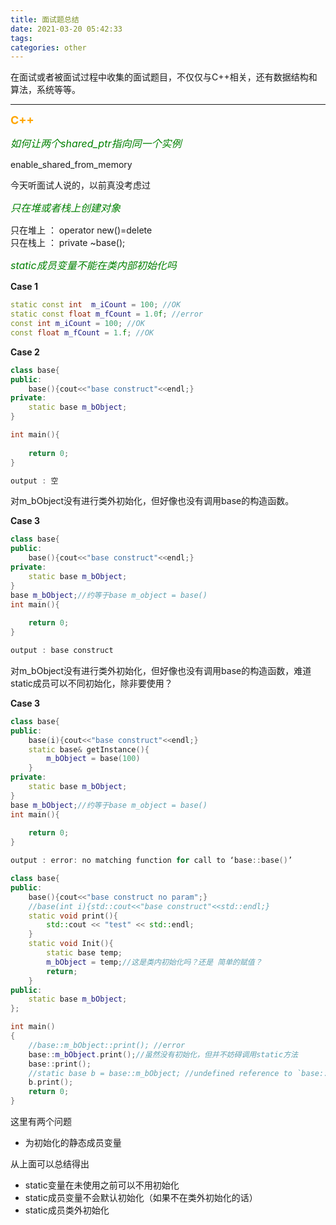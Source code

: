 ```yaml
---
title: 面试题总结
date: 2021-03-20 05:42:33
tags:
categories: other
---
```


在面试或者被面试过程中收集的面试题目，不仅仅与C++相关，还有数据结构和算法，系统等等。  

____

__<font color=orange size=4> C++</font>__ 


_<font size=3 color=green>如何让两个shared_ptr指向同一个实例</font>_  

enable_shared_from_memory 

今天听面试人说的，以前真没考虑过  

_<font size=3 color=green>只在堆或者栈上创建对象</font>_  

只在堆上 ： operator new()=delete  
只在栈上 ： private ~base();  

_<font size=3 color=green>static成员变量不能在类内部初始化吗</font>_  

__Case 1__
```C++
static const int  m_iCount = 100; //OK
static const float m_fCount = 1.0f; //error
const int m_iCount = 100; //OK
const float m_fCount = 1.f; //OK
```

__Case 2__
```C++
class base{
public:
    base(){cout<<"base construct"<<endl;}
private:
    static base m_bObject;
}

int main(){
    
    return 0;
}

output : 空
```

对m_bObject没有进行类外初始化，但好像也没有调用base的构造函数。 

__Case 3__
```C++
class base{
public:
    base(){cout<<"base construct"<<endl;}
private:
    static base m_bObject;
}
base m_bObject;//约等于base m_object = base()
int main(){
    
    return 0;
}

output : base construct
```

对m_bObject没有进行类外初始化，但好像也没有调用base的构造函数，难道static成员可以不同初始化，除非要使用？   



__Case 3__
```C++
class base{
public:
    base(i){cout<<"base construct"<<endl;}
    static base& getInstance(){
        m_bObject = base(100)
    }
private:
    static base m_bObject;
}
base m_bObject;//约等于base m_object = base()
int main(){
    
    return 0;
}

output : error: no matching function for call to ‘base::base()’
```



```C++
class base{
public:
    base(){cout<<"base construct no param";}
    //base(int i){std::cout<<"base construct"<<std::endl;}
    static void print(){
        std::cout << "test" << std::endl;
    }
    static void Init(){
        static base temp;
        m_bObject = temp;//这是类内初始化吗？还是 简单的赋值？
        return;
    }
public:
    static base m_bObject;
};

int main()
{
    //base::m_bObject::print(); //error
    base::m_bObject.print();//虽然没有初始化，但并不妨碍调用static方法
    base::print();
    //static base b = base::m_bObject; //undefined reference to `base::m_bObject' 因为此时静态变量没有初始化（分配内存）
    b.print();
    return 0;
}
```
这里有两个问题 
* 为初始化的静态成员变量 



从上面可以总结得出
* static变量在未使用之前可以不用初始化
* static成员变量不会默认初始化（如果不在类外初始化的话）
* static成员类外初始化

